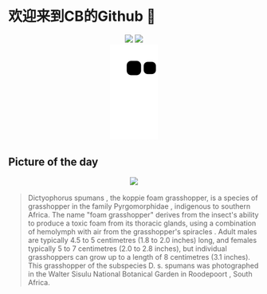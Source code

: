 
# 欢迎来到CB的Github 👋

<div align="center">
  <img height="137px" src="https://github-readme-stats.vercel.app/api?username=SuperCB&show_icons=true&theme=radical" />
  <img height="137px" src="https://github-readme-stats.vercel.app/api/top-langs/?username=SuperCB&hide_title=true&hide_border=true&layout=compact&langs_count=6&text_color=000&icon_color=fff" />
</div>


<div align="center">
    <img src="./contribution-snake/github-contribution-grid-snake.svg" />
</div>



## Picture of the day
<div align="center">
  <img width=400px src="https://upload.wikimedia.org/wikipedia/commons/thumb/8/8b/Koppie_foam_grasshopper_%28Dictyophorus_spumans_spumans%29_3.jpg/525px-Koppie_foam_grasshopper_%28Dictyophorus_spumans_spumans%29_3.jpg" />
</div>

>Dictyophorus spumans , the koppie foam grasshopper, is a species of  grasshopper  in the family  Pyrgomorphidae , indigenous to southern Africa. The name "foam grasshopper" derives from the insect's ability to produce a toxic foam from its  thoracic  glands, using a combination of  hemolymph  with air from the grasshopper's  spiracles . Adult males are typically 4.5 to 5 centimetres (1.8 to 2.0 inches) long, and females typically 5 to 7 centimetres (2.0 to 2.8 inches), but individual grasshoppers can grow up to a length of 8 centimetres (3.1 inches). This grasshopper of the subspecies  D. s. spumans  was photographed in the  Walter Sisulu National Botanical Garden  in  Roodepoort , South Africa.


